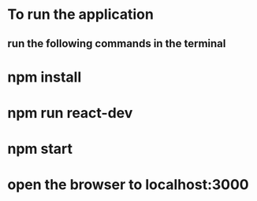 # To run the application

## run the following commands in the terminal
# npm install
# npm run react-dev
# npm start
# open the browser to localhost:3000